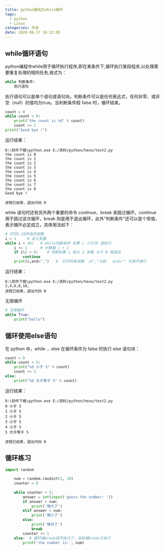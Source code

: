 ```yaml
---
title: python基础之while循环
tags:
  - python
  - Linux
categories: 开发
date: 2020-06-17 16:32:05
---
```

## while循环语句
python编程中while用于循环执行程序,即在某条件下,循环执行某段程序,以处理需要重复处理的相同任务,格式为：
```python
while 判断条件:
    执行语句
```
执行语句可以是单个语句或语句块。判断条件可以是任何表达式，任何非零、或非空（null）的值均为true。当判断条件假 false 时，循环结束。
```python
count = 0
while count < 9:
    print("the count is %d" % count)
    count += 1
print("Good bye !")
```
运行结果：

    D:\软件下载\python.exe E:/资料/python/hexo/test2.py
    the count is 0
    the count is 1
    the count is 2
    the count is 3
    the count is 4
    the count is 5
    the count is 6
    the count is 7
    the count is 8
    Good bye !

    进程已结束，退出代码 0

while 语句时还有另外两个重要的命令 continue，break 来跳过循环，continue 用于跳过该次循环，break 则是用于退出循环，此外"判断条件"还可以是个常值，表示循环必定成立，具体用法如下：
```python
# 打印1-10所有的双数
i = 1     # 定义变量
while i < 10:   # while判断条件 如果 i 小于10 就执行
    i += 1      # 计数器 i + 1 
    if i%2 > 0:    # 判断如果 i 除以 2 余数 大于 0 就退出
        continue    
    print(i,end=",")   #  打印所有双数  以","分割   end="" 代表不换行
```
运行结果：

    D:\软件下载\python.exe E:/资料/python/hexo/test2.py
    2,4,6,8,10,
    进程已结束，退出代码 0

无限循环
```python
# 无限循环
while True:
    print("hello")
```

## 循环使用else语句
在 python 中，while … else 在循环条件为 false 时执行 else 语句块：
```python
count = 0
while count < 5:
    print("%d 小于 5" % count)
    count += 1
else:
    print("%d 大于等于 5" % count)
```
运行结果：

    D:\软件下载\python.exe E:/资料/python/hexo/test2.py
    0 小于 5
    1 小于 5
    2 小于 5
    3 小于 5
    4 小于 5
    5 大于等于 5

    进程已结束，退出代码 0

## 循环练习
```python
import random
	
	num = random.randint(1, 10)
	counter = 0
	
	while counter < 5:
	    answer = int(input('guess the number: '))
	    if answer > num:
	        print('猜大了')
	    elif answer < num:
	        print('猜小了')
	    else:
	        print('猜对了')
	        break
	    counter += 1
	else:  # 循环被break就不执行了，没有被break才执行
	    print('the number is:', num)
```